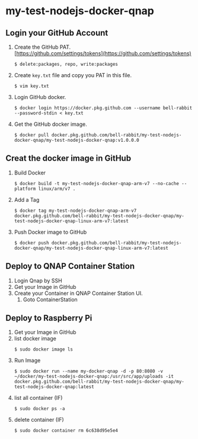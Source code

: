 # my-test-nodejs-docker-qnap
## Login your GitHub Account

1. Create the GitHub PAT. <br>
   [https://github.com/settings/tokens](https://github.com/settings/tokens)
   ```console
   $ delete:packages, repo, write:packages
   ```
2. Create `key.txt` file and copy you PAT in this file.
   ```console
   $ vim key.txt
   ```
3. Login GitHub docker.
   ```console
   $ docker login https://docker.pkg.github.com --username bell-rabbit --password-stdin < key.txt
   ```
4. Get the GitHub docker image.
    ```console
    $ docker pull docker.pkg.github.com/bell-rabbit/my-test-nodejs-docker-qnap/my-test-nodejs-docker-qnap:v1.0.0.0
    ```

## Creat the docker image in GitHub
1. Build Docker
   ```console
   $ docker build -t my-test-nodejs-docker-qnap-arm-v7 --no-cache --platform linux/arm/v7 .
   ```
2. Add a Tag
   ```console
   $ docker tag my-test-nodejs-docker-qnap-arm-v7 docker.pkg.github.com/bell-rabbit/my-test-nodejs-docker-qnap/my-test-nodejs-docker-qnap-linux-arm-v7:latest
   ```
3. Push Docker image to GitHub
   ```console
   $ docker push docker.pkg.github.com/bell-rabbit/my-test-nodejs-docker-qnap/my-test-nodejs-docker-qnap-linux-arm-v7:latest
   ```   


## Deploy to QNAP Container Station
1. Login Qnap by SSH
2. Get your Image in GitHub
3. Create your Container in QNAP Container Station UI.
   1. Goto ContainerStation
   
## Deploy to Raspberry Pi

1. Get your Image in GitHub
2. list docker image
   ```console  
   $ sudo docker image ls
   ```
3. Run Image
   ```console
   $ sudo docker run --name my-docker-qnap -d -p 80:8080 -v ~/docker/my-test-nodejs-docker-qnap:/usr/src/app/uploads -it docker.pkg.github.com/bell-rabbit/my-test-nodejs-docker-qnap/my-test-nodejs-docker-qnap:latest
   ```
4. list all container (IF)
   ```console
   $ sudo docker ps -a
   ```
5. delete container (IF)
   ```console
   $ sudo docker container rm 6c638d95e5e4
   ```
